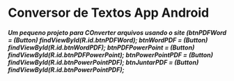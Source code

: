 <h1>Conversor de Textos App Android</h1>
<h5>Um pequeno projeto para COnverter arquivos usando o site (btnPDFWord = (Button) findViewById(R.id.btnPDFWord);
        btnWordPDF = (Button) findViewById(R.id.btnWordPDF);
        btnPDFPowerPoint = (Button) findViewById(R.id.btnPDFPowerPoint);
        btnPowerPointPDF = (Button) findViewById(R.id.btnPowerPointPDF);
        btnJuntarPDF = (Button) findViewById(R.id.btnPowerPointPDF);</h5>

